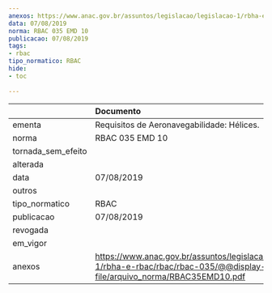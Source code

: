 ```yaml
---
anexos: https://www.anac.gov.br/assuntos/legislacao/legislacao-1/rbha-e-rbac/rbac/rbac-035/@@display-file/arquivo_norma/RBAC35EMD10.pdf
data: 07/08/2019
norma: RBAC 035 EMD 10
publicacao: 07/08/2019
tags:
- rbac
tipo_normatico: RBAC
hide: 
- toc 
 
---
```


|                    | Documento                                                                                                                       |
|:-------------------|:--------------------------------------------------------------------------------------------------------------------------------|
| ementa             | Requisitos de Aeronavegabilidade: Hélices.                                                                                      |
| norma              | RBAC 035 EMD 10                                                                                                                 |
| tornada_sem_efeito |                                                                                                                                 |
| alterada           |                                                                                                                                 |
| data               | 07/08/2019                                                                                                                      |
| outros             |                                                                                                                                 |
| tipo_normatico     | RBAC                                                                                                                            |
| publicacao         | 07/08/2019                                                                                                                      |
| revogada           |                                                                                                                                 |
| em_vigor           |                                                                                                                                 |
| anexos             | https://www.anac.gov.br/assuntos/legislacao/legislacao-1/rbha-e-rbac/rbac/rbac-035/@@display-file/arquivo_norma/RBAC35EMD10.pdf |